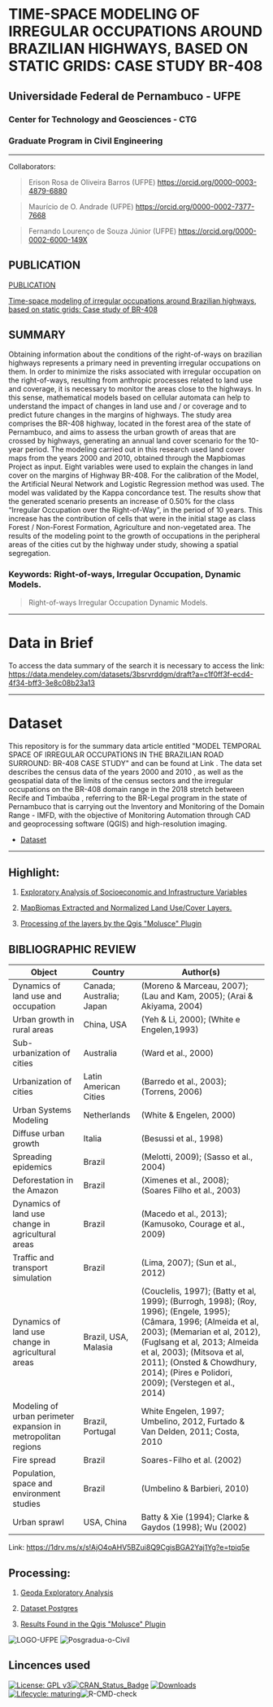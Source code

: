 <!-- README.md is generated from README.Rmd. Please edit that file -->
# TIME-SPACE MODELING OF IRREGULAR OCCUPATIONS AROUND BRAZILIAN HIGHWAYS, BASED ON STATIC GRIDS: CASE STUDY BR-408
## Universidade Federal de Pernambuco - UFPE
### Center for Technology and Geosciences - CTG
### Graduate Program in Civil Engineering
----
Collaborators:

> Erison Rosa de Oliveira Barros (UFPE)  https://orcid.org/0000-0003-4879-6880

> Maurício de O. Andrade (UFPE) https://orcid.org/0000-0002-7377-7668

> Fernando Lourenço de Souza Júnior (UFPE)  https://orcid.org/0000-0002-6000-149X

## PUBLICATION
[PUBLICATION](https://www.sciencedirect.com/science/article/pii/S0264837721006943?dgcid=author#bibliog0005)

<a href="https://plu.mx/plum/a/?doi=10.1016%2Fj.landusepol.2021.105971" data-popup="right" data-size="large" class="plumx-plum-print-popup plum-liberty-theme" data-site="plum" data-hide-when-empty="true">Time-space modeling of irregular occupations around Brazilian highways, based on static grids: Case study of BR-408</a>

## SUMMARY

Obtaining information about the conditions of the right-of-ways on brazilian highways represents a primary need in preventing irregular occupations on them. In order to minimize the risks associated with irregular occupation on the right-of-ways, resulting from anthropic processes related to land use and coverage, it is necessary to monitor the areas close to the highways. In this sense, mathematical models based on cellular automata can help to understand the impact of changes in land use and / or coverage and to predict future changes in the margins of highways. The study area comprises the BR-408 highway, located in the forest area of the state of Pernambuco, and aims to assess the urban growth of areas that are crossed by highways, generating an annual land cover scenario for the 10-year period. The modeling carried out in this research used land cover maps from the years 2000 and 2010, obtained through the Mapbiomas Project as input. Eight variables were used to explain the changes in land cover on the margins of Highway BR-408. For the calibration of the Model, the Artificial Neural Network and Logistic Regression method was used. The model was validated by the Kappa concordance test. The results show that the generated scenario presents an increase of 0.50% for the class “Irregular Occupation over the Right-of-Way”, in the period of 10 years. This increase has the contribution of cells that were in the initial stage as class Forest / Non-Forest Formation, Agriculture and non-vegetated area. The results of the modeling point to the growth of occupations in the peripheral areas of the cities cut by the highway under study, showing a spatial segregation.


### Keywords: Right-of-ways, Irregular Occupation, Dynamic Models.
> Right-of-ways
> Irregular Occupation
> Dynamic Models.
---
# Data in Brief
To access the data summary of the search it is necessary to access the link:
https://data.mendeley.com/datasets/3bsrvrddgm/draft?a=c1f0ff3f-ecd4-4f34-bff3-3e8c08b23a13

---
# Dataset

This repository is for the summary data article entitled "MODEL TEMPORAL SPACE OF IRREGULAR OCCUPATIONS IN THE BRAZILIAN ROAD SURROUND: BR-408 CASE STUDY" and can be found at Link . The data set describes the census data of the years 2000 and 2010 , as well as the geospatial data of the limits of the census sectors and the irregular occupations on the BR-408 domain range in the 2018 stretch between Recife and Timbaúba , referring to the BR-Legal program in the state of Pernambuco that is carrying out the Inventory and Monitoring of the Domain Range - IMFD, with the objective of Monitoring Automation through CAD and geoprocessing software (QGIS) and high-resolution imaging.
- [Dataset](https://github.com/ErisonBarros/BR-408-Highway-Domain-Database/blob/gh-pages1/Dataset_BR_408_Highway_Domain_Database.ipynb)
---
## Highlight:

1. [Exploratory Analysis of Socioeconomic and Infrastructure Variables  ](https://github.com/ErisonBarros/BR-408-Highway-Domain-Database/blob/gh-pages1/Analise_Explorat%C3%B3ria_dos_Dados_Socioecon%C3%B4micos_e_de_Infra_estrutura_.ipynb)

2. [MapBiomas Extracted and Normalized Land Use/Cover Layers.](https://github.com/ErisonBarros/Raster-of-Standardized-Socioeconomic-and-Infrastructure-Indicators.git)

3. [Processing of the layers by the Qgis "Molusce" Plugin ](https://github.com/ErisonBarros/Processing-of-the-layers-by-the-Qgis-Molusce-Plugin-.git)

## BIBLIOGRAPHIC REVIEW

| Object                                                        | Country                  | Author(s)                                                                                                                                                                                                                                                                                              |
|---------------------------------------------------------------|--------------------------|--------------------------------------------------------------------------------------------------------------------------------------------------------------------------------------------------------------------------------------------------------------------------------------------------------|
| Dynamics of land use and occupation                           | Canada; Australia; Japan | (Moreno & Marceau, 2007); (Lau and Kam, 2005); (Arai & Akiyama, 2004)                                                                                                                                                                                                                                  |
| Urban growth in rural areas                                   | China, USA               | (Yeh & Li, 2000); (White e Engelen,1993)                                                                                                                                                                                                                                                               |
| Sub-urbanization of cities                                    | Australia                | (Ward et al., 2000)                                                                                                                                                                                                                                                                                    |
| Urbanization of cities                                        | Latin American Cities    | (Barredo et al., 2003); (Torrens, 2006)                                                                                                                                                                                                                                                                |
| Urban Systems Modeling                                        | Netherlands              | (White & Engelen, 2000)                                                                                                                                                                                                                                                                                |
| Diffuse urban growth                                          | Italia                   | (Besussi et al., 1998)                                                                                                                                                                                                                                                                                 |
| Spreading epidemics                                           | Brazil                   | (Melotti, 2009); (Sasso et al., 2004)                                                                                                                                                                                                                                                                  |
| Deforestation in the Amazon                                   | Brazil                   | (Ximenes et al., 2008); (Soares Filho et al., 2003)                                                                                                                                                                                                                                                    |
| Dynamics of land use change in agricultural areas             | Brazil                   | (Macedo et al., 2013); (Kamusoko, Courage et al., 2009)                                                                                                                                                                                                                                                |
| Traffic and transport simulation                              | Brazil                   | (Lima, 2007); (Sun et al., 2012)                                                                                                                                                                                                                                                                       |
| Dynamics of land use change in agricultural areas             | Brazil, USA, Malasia     | (Couclelis, 1997); (Batty et al, 1999); (Burrogh, 1998); (Roy, 1996); (Engele, 1995); (Câmara, 1996; (Almeida et al, 2003); (Memarian et al, 2012), (Fuglsang et al, 2013; Almeida et al, 2003); (Mitsova et al, 2011); (Onsted & Chowdhury, 2014); (Pires e Polidori, 2009); (Verstegen et al., 2014) |
| Modeling of urban perimeter expansion in metropolitan regions | Brazil, Portugal         | White Engelen, 1997; Umbelino, 2012, Furtado & Van Delden, 2011; Costa, 2010                                                                                                                                                                                                                           |
| Fire spread                                                   | Brazil                   | Soares-Filho et al. (2002)                                                                                                                                                                                                                                                                             |
| Population, space and environment studies                     | Brazil                   | (Umbelino & Barbieri, 2010)                                                                                                                                                                                                                                                                            |
| Urban sprawl                                                  | USA, China               | Batty & Xie (1994); Clarke & Gaydos (1998); Wu (2002)                                                                                                                                                                                                                                                  |

Link: https://1drv.ms/x/s!AjO4oAHV5BZui8Q9CgisBGA2Yaj1Yg?e=tpiq5e

## Processing:

1. [Geoda Exploratory Analysis]()

2. [Dataset Postgres](https://github.com/ErisonBarros/Dataset_BR408_Postgres)

3. [Results Found in the Qgis "Molusce" Plugin](https://github.com/ErisonBarros/Processing-of-the-layers-by-the-Qgis-Molusce-Plugin-.git)

<img src="https://i.ibb.co/wBZCHCx/LOGO-UFPE.jpg" alt="LOGO-UFPE" border="0">

<img src="https://i.ibb.co/7WTyDsP/Posgradua-o-Civil.jpg" alt="Posgradua-o-Civil" border="0">

## Lincences used

[![License: GPL
v3](https://img.shields.io/badge/License-GPL%20v3-blue.svg)](http://www.gnu.org/licenses/gpl-3.0)[![CRAN\_Status\_Badge](http://www.r-pkg.org/badges/version/lulcc)](https://CRAN.R-project.org/package=lulcc)
[![Downloads](http://cranlogs.r-pkg.org/badges/lulcc)](https://CRAN.R-project.org/package=lulcc)[![Lifecycle:
maturing](https://img.shields.io/badge/lifecycle-maturing-orange.svg)](https://www.tidyverse.org/lifecycle/#maturing)![R-CMD-check](https://github.com/simonmoulds/r_lulcc/workflows/R-CMD-check/badge.svg)
